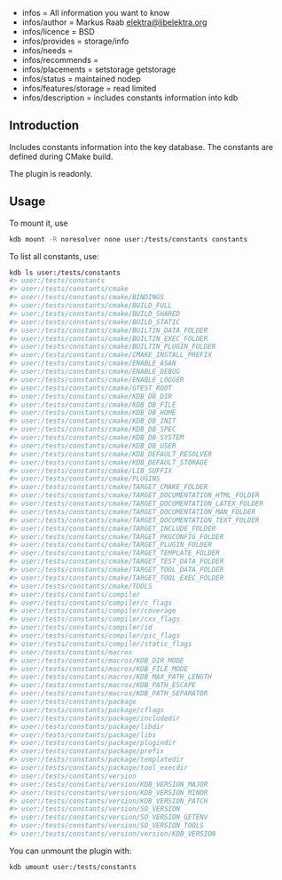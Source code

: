 - infos = All information you want to know
- infos/author = Markus Raab <elektra@libelektra.org>
- infos/licence = BSD
- infos/provides = storage/info
- infos/needs =
- infos/recommends =
- infos/placements = setstorage getstorage
- infos/status = maintained nodep
- infos/features/storage = read limited
- infos/description = includes constants information into kdb

## Introduction

Includes constants information into the key database. The constants are defined during CMake build.

The plugin is readonly.

## Usage

To mount it, use

```sh
kdb mount -R noresolver none user:/tests/constants constants
```

To list all constants, use:

```sh
kdb ls user:/tests/constants
#> user:/tests/constants
#> user:/tests/constants/cmake
#> user:/tests/constants/cmake/BINDINGS
#> user:/tests/constants/cmake/BUILD_FULL
#> user:/tests/constants/cmake/BUILD_SHARED
#> user:/tests/constants/cmake/BUILD_STATIC
#> user:/tests/constants/cmake/BUILTIN_DATA_FOLDER
#> user:/tests/constants/cmake/BUILTIN_EXEC_FOLDER
#> user:/tests/constants/cmake/BUILTIN_PLUGIN_FOLDER
#> user:/tests/constants/cmake/CMAKE_INSTALL_PREFIX
#> user:/tests/constants/cmake/ENABLE_ASAN
#> user:/tests/constants/cmake/ENABLE_DEBUG
#> user:/tests/constants/cmake/ENABLE_LOGGER
#> user:/tests/constants/cmake/GTEST_ROOT
#> user:/tests/constants/cmake/KDB_DB_DIR
#> user:/tests/constants/cmake/KDB_DB_FILE
#> user:/tests/constants/cmake/KDB_DB_HOME
#> user:/tests/constants/cmake/KDB_DB_INIT
#> user:/tests/constants/cmake/KDB_DB_SPEC
#> user:/tests/constants/cmake/KDB_DB_SYSTEM
#> user:/tests/constants/cmake/KDB_DB_USER
#> user:/tests/constants/cmake/KDB_DEFAULT_RESOLVER
#> user:/tests/constants/cmake/KDB_DEFAULT_STORAGE
#> user:/tests/constants/cmake/LIB_SUFFIX
#> user:/tests/constants/cmake/PLUGINS
#> user:/tests/constants/cmake/TARGET_CMAKE_FOLDER
#> user:/tests/constants/cmake/TARGET_DOCUMENTATION_HTML_FOLDER
#> user:/tests/constants/cmake/TARGET_DOCUMENTATION_LATEX_FOLDER
#> user:/tests/constants/cmake/TARGET_DOCUMENTATION_MAN_FOLDER
#> user:/tests/constants/cmake/TARGET_DOCUMENTATION_TEXT_FOLDER
#> user:/tests/constants/cmake/TARGET_INCLUDE_FOLDER
#> user:/tests/constants/cmake/TARGET_PKGCONFIG_FOLDER
#> user:/tests/constants/cmake/TARGET_PLUGIN_FOLDER
#> user:/tests/constants/cmake/TARGET_TEMPLATE_FOLDER
#> user:/tests/constants/cmake/TARGET_TEST_DATA_FOLDER
#> user:/tests/constants/cmake/TARGET_TOOL_DATA_FOLDER
#> user:/tests/constants/cmake/TARGET_TOOL_EXEC_FOLDER
#> user:/tests/constants/cmake/TOOLS
#> user:/tests/constants/compiler
#> user:/tests/constants/compiler/c_flags
#> user:/tests/constants/compiler/coverage
#> user:/tests/constants/compiler/cxx_flags
#> user:/tests/constants/compiler/id
#> user:/tests/constants/compiler/pic_flags
#> user:/tests/constants/compiler/static_flags
#> user:/tests/constants/macros
#> user:/tests/constants/macros/KDB_DIR_MODE
#> user:/tests/constants/macros/KDB_FILE_MODE
#> user:/tests/constants/macros/KDB_MAX_PATH_LENGTH
#> user:/tests/constants/macros/KDB_PATH_ESCAPE
#> user:/tests/constants/macros/KDB_PATH_SEPARATOR
#> user:/tests/constants/package
#> user:/tests/constants/package/cflags
#> user:/tests/constants/package/includedir
#> user:/tests/constants/package/libdir
#> user:/tests/constants/package/libs
#> user:/tests/constants/package/plugindir
#> user:/tests/constants/package/prefix
#> user:/tests/constants/package/templatedir
#> user:/tests/constants/package/tool_execdir
#> user:/tests/constants/version
#> user:/tests/constants/version/KDB_VERSION_MAJOR
#> user:/tests/constants/version/KDB_VERSION_MINOR
#> user:/tests/constants/version/KDB_VERSION_PATCH
#> user:/tests/constants/version/SO_VERSION
#> user:/tests/constants/version/SO_VERSION_GETENV
#> user:/tests/constants/version/SO_VERSION_TOOLS
#> user:/tests/constants/version/version/KDB_VERSION
```

You can unmount the plugin with:

```sh
kdb umount user:/tests/constants
```
